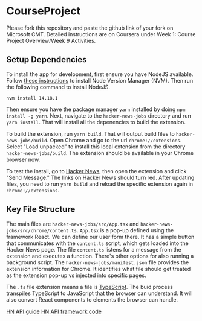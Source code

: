 # CourseProject

Please fork this repository and paste the github link of your fork on Microsoft CMT. Detailed instructions are on Coursera under Week 1: Course Project Overview/Week 9 Activities.

## Setup Dependencies

To install the app for development, first ensure you have NodeJS available. Follow [these instructions](https://github.com/nvm-sh/nvm#installing-and-updating) to install Node Version Manager (NVM). Then run the following command to install NodeJS.

```
nvm install 14.18.1
```

Then ensure you have the package manager `yarn` installed by doing `npm install -g yarn`. Next, navigate to the `hacker-news-jobs` directory and run `yarn install`. That will install all the depenencies to build the extension.

To build the extension, run `yarn build`. That will output build files to `hacker-news-jobs/build`. Open Chrome and go to the url `chrome://extensions`. Select "Load unpacked" to install this local extension from the directory `hacker-news-jobs/build`. The extension should be available in your Chrome browser now.

To test the install, go to [Hacker News](https://news.ycombinator.com), then open the extension and click "Send Message." The links on Hacker News should turn red. After updating files, you need to run `yarn build` and reload the specific extension again in `chrome://extensions`.

## Key File Structure

The main files are `hacker-news-jobs/src/App.tsx` and `hacker-news-jobs/src/chrome/content.ts`. `App.tsx` is a pop-up defined using the framework React. We can define our user form there. It has a simple button that communicates with the `content.ts` script, which gets loaded into the Hacker News page. The file `content.ts` listens for a message from the extension and executes a function. There's other options for also running a background script. The `hacker-news-jobs/manifest.json` file provides the extension information for Chrome. It identifies what file should get treated as the extension pop-up vs injected into specific pages.

The `.ts` file extension means a file is [TypeScript](https://www.typescriptlang.org/). The buid process transpiles TypeScript to JavaScript that the browser can understand. It will also convert React components to elements the browser can handle.

[HN API guide](https://github.com/HackerNews/API)
[HN API framework code](https://github.com/karpour/hackernews-api-ts)
